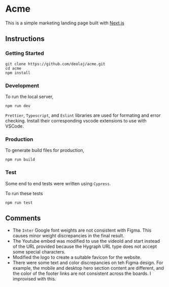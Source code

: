 # Acme

This is a simple marketing landing page built with [Next.js](https://nextjs.org/)

## Instructions

### Getting Started

    git clone https://github.com/deolaj/acme.git
    cd acme
    npm install

### Development

To run the local server,

    npm run dev

`Prettier`, `Typescript`, and `Eslint` libraries are used for formating and error checking. Install their corresponding vscode extensions to use with VSCode.

### Production

To generate build files for production,

    npm run build

### Test

Some end to end tests were written using `Cypress`.

To run these tests

    npm run test

## Comments

- The `Inter` Google font weights are not consistent with Figma. This causes minor weight discrepancies in the final result.
- The Youtube embed was modified to use the videoId and start instead of the URL provided because the Hygraph URL type does not accept some special characters.
- Modified the logo to create a suitable favicon for the website.
- There were some text and color discrepancies on teh Figma design. For example, the mobile and desktop hero section content are different, and the color of the footer links are not consistent across the boards. I improvised with this.
